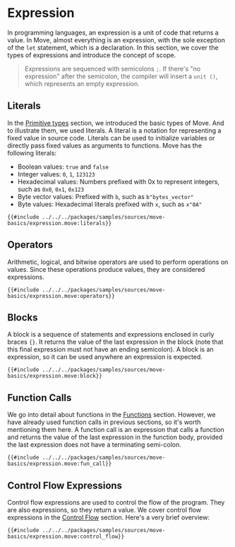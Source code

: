 # Expression

In programming languages, an expression is a unit of code that returns a value. In Move, almost
everything is an expression, with the sole exception of the `let` statement, which is a declaration.
In this section, we cover the types of expressions and introduce the concept of scope.

> Expressions are sequenced with semicolons `;`. If there's "no expression" after the semicolon, the
> compiler will insert a `unit ()`, which represents an empty expression.

## Literals

In the [Primitive types](./primitive-types.md) section, we introduced the basic types of Move. And
to illustrate them, we used literals. A literal is a notation for representing a fixed value in
source code. Literals can be used to initialize variables or directly pass fixed values as arguments
to functions. Move has the following literals:

- Boolean values: `true` and `false`
- Integer values: `0`, `1`, `123123`
- Hexadecimal values: Numbers prefixed with 0x to represent integers, such as `0x0`, `0x1`, `0x123`
- Byte vector values: Prefixed with `b`, such as `b"bytes_vector"`
- Byte values: Hexadecimal literals prefixed with `x`, such as `x"0A"`

```move
{{#include ../../../packages/samples/sources/move-basics/expression.move:literals}}
```

## Operators

Arithmetic, logical, and bitwise operators are used to perform operations on values. Since these
operations produce values, they are considered expressions.

```move
{{#include ../../../packages/samples/sources/move-basics/expression.move:operators}}
```

## Blocks

A block is a sequence of statements and expressions enclosed in curly braces `{}`. It returns the
value of the last expression in the block (note that this final expression must not have an ending
semicolon). A block is an expression, so it can be used anywhere an expression is expected.

```move
{{#include ../../../packages/samples/sources/move-basics/expression.move:block}}
```

## Function Calls

We go into detail about functions in the [Functions](./functions.md) section. However, we have
already used function calls in previous sections, so it's worth mentioning them here. A function
call is an expression that calls a function and returns the value of the last expression in the
function body, provided the last expression does not have a terminating semi-colon.

```move
{{#include ../../../packages/samples/sources/move-basics/expression.move:fun_call}}
```

## Control Flow Expressions

Control flow expressions are used to control the flow of the program. They are also expressions, so
they return a value. We cover control flow expressions in the [Control Flow](./control-flow.md)
section. Here's a very brief overview:

```move
{{#include ../../../packages/samples/sources/move-basics/expression.move:control_flow}}
```
